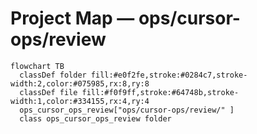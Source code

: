 # Project Map — ops/cursor-ops/review

```mermaid
flowchart TB
  classDef folder fill:#e0f2fe,stroke:#0284c7,stroke-width:2,color:#075985,rx:8,ry:8
  classDef file fill:#f0f9ff,stroke:#64748b,stroke-width:1,color:#334155,rx:4,ry:4
  ops_cursor_ops_review["ops/cursor-ops/review/" ]
  class ops_cursor_ops_review folder
```
